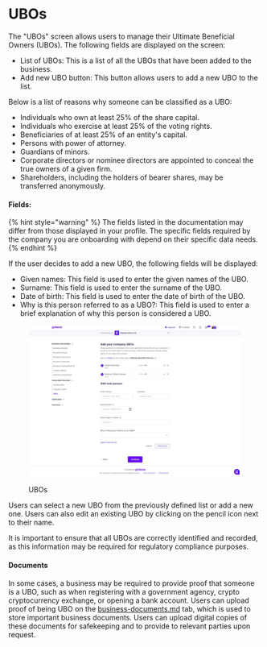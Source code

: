 # UBOs

The "UBOs" screen allows users to manage their Ultimate Beneficial Owners (UBOs). The following fields are displayed on the screen:

* List of UBOs: This is a list of all the UBOs that have been added to the business.
* Add new UBO button: This button allows users to add a new UBO to the list.

Below is a list of reasons why someone can be classified as a UBO:

* Individuals who own at least 25% of the share capital.
* Individuals who exercise at least 25% of the voting rights.
* Beneficiaries of at least 25% of an entity's capital.
* Persons with power of attorney.
* Guardians of minors.
* Corporate directors or nominee directors are appointed to conceal the true owners of a given firm.
* Shareholders, including the holders of bearer shares, may be transferred anonymously.

#### Fields:

{% hint style="warning" %}
The fields listed in the documentation may differ from those displayed in your profile. The specific fields required by the company you are onboarding with depend on their specific data needs.
{% endhint %}

If the user decides to add a new UBO, the following fields will be displayed:

* Given names: This field is used to enter the given names of the UBO.
* Surname: This field is used to enter the surname of the UBO.
* Date of birth: This field is used to enter the date of birth of the UBO.
* Why is this person referred to as a UBO?: This field is used to enter a brief explanation of why this person is considered a UBO.

<figure><img src="../../../.gitbook/assets/UBOs (4).png" alt="UBOs"><figcaption><p>UBOs</p></figcaption></figure>

Users can select a new UBO from the previously defined list or add a new one. Users can also edit an existing UBO by clicking on the pencil icon next to their name.

It is important to ensure that all UBOs are correctly identified and recorded, as this information may be required for regulatory compliance purposes.

#### Documents

In some cases, a business may be required to provide proof that someone is a UBO, such as when registering with a government agency, crypto cryptocurrency exchange, or opening a bank account. Users can upload proof of being UBO on the [business-documents.md](../verification/business-documents.md "mention") tab, which is used to store important business documents. Users can upload digital copies of these documents for safekeeping and to provide to relevant parties upon request.
